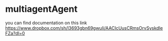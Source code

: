 # multiagentAgent

you can find documentation on this link
https://www.dropbox.com/sh/l3693gbn69gwuli/AACIcUusCRmsOrvSyskdIeFZa?dl=0
